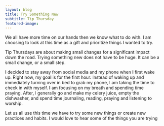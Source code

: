 ```yaml
---
layout: blog
title: Try Something New
subtitle: Tip Thursday
featured-image:
---		
```


We all have more time on our hands then we know what to do with. I am choosing to look at this time as a gift and prioritize things I wanted to try.

Tip Thursdays are about making small changes for a significant impact down the road. Trying something new does not have to be huge. It can be a small change, or a small step.

I decided to stay away from social media and my phone when I first wake up. Right now, my goal is for the first hour. Instead of waking up and immediately turning over in bed to grab my phone, I am taking the time to check in with myself. I am focusing on my breath and spending time praying. After, I generally go and make my celery juice, empty the dishwasher, and spend time journaling, reading, praying and listening to worship.

Let us all use this time we have to try some new things or create new practices and habits. I would love to hear some of the things you are trying
